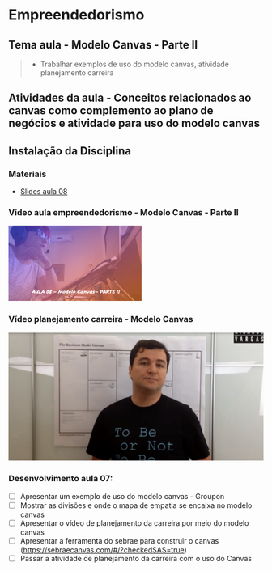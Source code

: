 # Empreendedorismo
## Tema aula - Modelo Canvas - Parte II

> * Trabalhar exemplos de uso do modelo canvas, atividade planejamento carreira

## Atividades da aula - Conceitos relacionados ao canvas como complemento ao plano de negócios e atividade para uso do modelo canvas

## Instalação da Disciplina

### Materiais

- [Slides aula 08](Aula_8_canvas_parte2.pdf)

### Vídeo aula empreendedorismo -  Modelo Canvas - Parte II

[![Aula - Modelo Canvas Parte II](capa_aula8.png)](https://www.youtube.com/watch?v=SxdSEZrk38Q)

### Vídeo planejamento carreira -  Modelo Canvas 

[![Planejamento da carreira](capa_planejamento.png)](https://www.youtube.com/watch?v=bdhEmdgZqV4)


### Desenvolvimento aula 07: 

- [ ]  Apresentar um exemplo de uso do modelo canvas - Groupon
- [ ]  Mostrar as divisões e onde o mapa de empatia se encaixa no modelo canvas
- [ ]  Apresentar o vídeo de planejamento da carreira por meio do modelo canvas
- [ ]  Apresentar a ferramenta do sebrae para construir o canvas (https://sebraecanvas.com/#/?checkedSAS=true)
- [ ]  Passar a atividade de planejamento da carreira com o uso do Canvas

